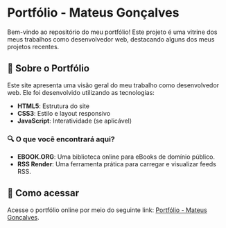 # Portfólio - Mateus Gonçalves

Bem-vindo ao repositório do meu portfólio! Este projeto é uma vitrine dos meus trabalhos como desenvolvedor web, destacando alguns dos meus projetos recentes.

## 📖 Sobre o Portfólio

Este site apresenta uma visão geral do meu trabalho como desenvolvedor web. Ele foi desenvolvido utilizando as tecnologias:
- **HTML5**: Estrutura do site
- **CSS3**: Estilo e layout responsivo
- **JavaScript**: Interatividade (se aplicável)

### 🔍 O que você encontrará aqui?
- **EBOOK.ORG**: Uma biblioteca online para eBooks de domínio público.
- **RSS Render**: Uma ferramenta prática para carregar e visualizar feeds RSS.

## 🚀 Como acessar

Acesse o portfólio online por meio do seguinte link: [Portfólio - Mateus Gonçalves](https://mateusgoncalves-rj.github.io/portifolio/).

